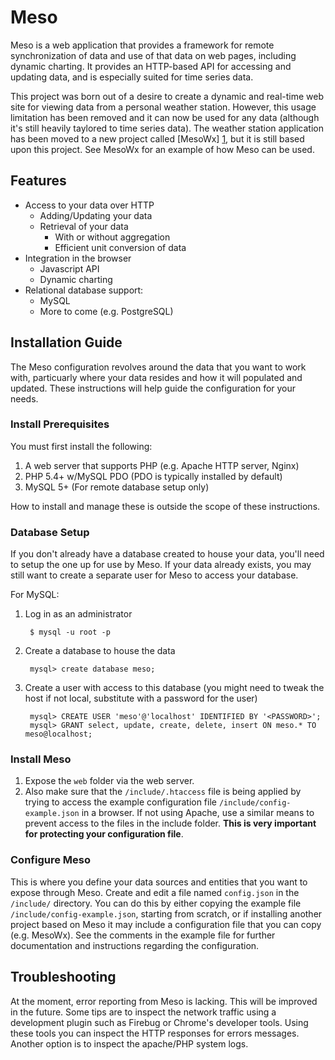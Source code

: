 # Meso 

Meso is a web application that provides a framework for remote synchronization of data and use 
of that data on web pages, including dynamic charting. It provides an HTTP-based API for accessing 
and updating data, and is especially suited for time series data.

This project was born out of a desire to create a dynamic and real-time web site for viewing 
data from a personal weather station. However, this usage limitation has been removed and it
can now be used for any data (although it's still heavily taylored to time series data). The
weather station application has been moved to a new project called [MesoWx] [1], but it is still 
based upon this project. See MesoWx for an example of how Meso can be used.

[1]: https://bitbucket.org/lirpa/mesowx

## Features ##

* Access to your data over HTTP
    * Adding/Updating your data
    * Retrieval of your data
        * With or without aggregation
        * Efficient unit conversion of data
* Integration in the browser
    * Javascript API
    * Dynamic charting
* Relational database support:
    * MySQL
    * More to come (e.g. PostgreSQL)

## Installation Guide

The Meso configuration revolves around the data that you want to work with, particuarly where 
your data resides and how it will populated and updated. These instructions will help guide the 
configuration for your needs.

### Install Prerequisites

You must first install the following:

1. A web server that supports PHP (e.g. Apache HTTP server, Nginx)
2. PHP 5.4+ w/MySQL PDO (PDO is typically installed by default)
3. MySQL 5+ (For remote database setup only)

How to install and manage these is outside the scope of these instructions.

### Database Setup

If you don't already have a database created to house your data, you'll need to setup the one up 
for use by Meso. If your data already exists, you may still want to create a separate user for Meso 
to access your database.

For MySQL:

1. Log in as an administrator

        $ mysql -u root -p

2. Create a database to house the data

        mysql> create database meso;

2. Create a user with access to this database (you might need to tweak the host if not local,
   substitute <PASSWORD> with a password for the user)

        mysql> CREATE USER 'meso'@'localhost' IDENTIFIED BY '<PASSWORD>';
        mysql> GRANT select, update, create, delete, insert ON meso.* TO meso@localhost;

### Install Meso

1. Expose the `web` folder via the web server.
2. Also make sure that the `/include/.htaccess` file is being applied by
   trying to access the example configuration file `/include/config-example.json` in a browser. 
   If not using Apache, use a similar means to prevent access to the files in the include folder. 
   **This is very important for protecting your configuration file**.

### Configure Meso

This is where you define your data sources and entities that you want to expose through Meso.
Create and edit a file named `config.json` in the `/include/` directory. You can do this by either 
copying the example file `/include/config-example.json`, starting from scratch, or if installing 
another project based on Meso it may include a configuration file that you can copy (e.g. MesoWx). 
See the comments in the example file for further documentation and instructions regarding the 
configuration.

## Troubleshooting ##

At the moment, error reporting from Meso is lacking. This will be improved in the future. Some tips are to 
inspect the network traffic using a development plugin such as Firebug or Chrome's developer tools. Using
these tools you can inspect the HTTP responses for errors messages. Another option is to inspect 
the apache/PHP system logs.
